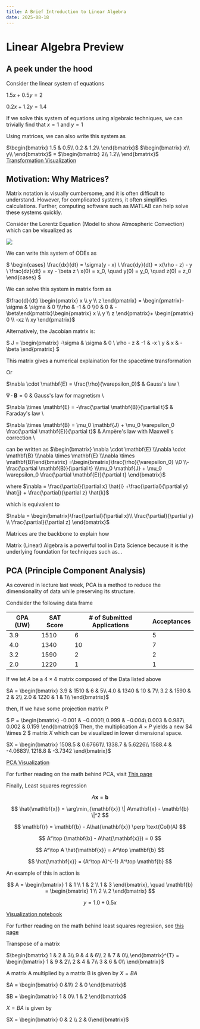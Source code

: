 ```yaml
---
title: A Brief Introduction to Linear Algebra
date: 2025-08-18
---
```


# Linear Algebra Preview

## A peek under the hood 
Consider the linear system of equations 

$1.5x + 0.5y = 2$

$0.2x + 1.2y = 1.4$

If we solve this system of equations using algebraic techniques, we can trivially find that $x = 1$ and $y = 1$

Using matrices, we can also write this system as

$\begin{bmatrix}
1.5 & 0.5\\
0.2 & 1.2\\
\end{bmatrix}$
$\begin{bmatrix}
x\\
y\\
\end{bmatrix}$ =
$\begin{bmatrix}
2\\
1.2\\
\end{bmatrix}$
[Transformation Visualization](https://github.com/wonjun-seo/cosmos/tree/master/static_files/presentations/lecture_nine/visualization.ipynb)

## Motivation: Why Matrices?

Matrix notation is visually cumbersome, and it is often difficult to understand. However, for complicated systems, it often simplifies calculations. Further, computing software such as MATLAB can help solve these systems quickly.

Consider the Lorentz Equation (Model to show Atmospheric Convection) which can be visualized as 

![](https://geoffboeing.com/wp-content/uploads/2016/12/lorenz-attractor-phase-plane-1024x393.png)

We can write this system of ODEs as 

$
\begin{cases}
\frac{dx}{dt} = \sigma(y - x) \\
\frac{dy}{dt} = x(\rho - z) - y \\
\frac{dz}{dt} = xy - \beta z \\
x(0) = x_0, \quad y(0) = y_0, \quad z(0) = z_0
\end{cases}
$

We can solve this system in matrix form as 


$\frac{d}{dt} \begin{pmatrix} x \\ y \\ z \end{pmatrix} = \begin{pmatrix}-\sigma & \sigma & 0 \\\rho & -1 & 0 \\0 & 0 & -\beta\end{pmatrix}\begin{pmatrix} x \\ y \\ z \end{pmatrix}+ \begin{pmatrix} 0 \\ -xz \\ xy \end{pmatrix}$


Alternatively, the Jacobian matrix is:

$
J = \begin{pmatrix}
-\sigma & \sigma & 0 \\
\rho - z & -1 & -x \\
y & x & -\beta
\end{pmatrix}
$

This matrix gives a numerical explaination for the spacetime transformation


Or

$\nabla \cdot \mathbf{E} = \frac{\rho}{\varepsilon_0}$ & Gauss's law \\

$\nabla \cdot \mathbf{B} = 0$ & Gauss's law for magnetism \\

$\nabla \times \mathbf{E} = -\frac{\partial \mathbf{B}}{\partial t}$ & Faraday's law \\

$\nabla \times \mathbf{B} = \mu_0 \mathbf{J} + \mu_0 \varepsilon_0 \frac{\partial \mathbf{E}}{\partial t}$ & Ampère's law with Maxwell's correction \\

can be written as 
$\begin{bmatrix} \nabla \cdot \mathbf{E} \\\nabla \cdot \mathbf{B} \\\nabla \times \mathbf{E} \\\nabla \times \mathbf{B}\end{bmatrix} =\begin{bmatrix}\frac{\rho}{\varepsilon_0} \\0 \\- \frac{\partial \mathbf{B}}{\partial t} \\\mu_0 \mathbf{J} + \mu_0 \varepsilon_0 \frac{\partial \mathbf{E}}{\partial t}
\end{bmatrix}$

where 
$\nabla = \frac{\partial}{\partial x} \hat{i} +\frac{\partial}{\partial y} \hat{j} + \frac{\partial}{\partial z} \hat{k}$

which is equivalent to 

$\nabla = \begin{bmatrix}\frac{\partial}{\partial x}\\ \frac{\partial}{\partial y} \\ \frac{\partial}{\partial z} \end{bmatrix}$

Matrices are the backbone to explain how 


Matrix (Linear) Algebra is a powerful tool in Data Science because it is the underlying foundation for techniques such as...




## PCA (Principle Component Analysis)
 
As covered in lecture last week, PCA is a method to reduce the dimensionality of data while preserving its structure.


Condsider the following data frame

|GPA (UW)      | SAT Score | # of Submitted Applications | Acceptances|
| -------- | -------   | ----------|---------|
| 3.9  | 1510      |6         |5       |
| 4.0  | 1340      |10        |7       |
| 3.2  | 1590      |2         |2       |
| 2.0  | 1220       |1         |1       |

If we let $A$ be a $4 \times 4$ matrix composed of the Data listed above

$A = \begin{bmatrix}
3.9 & 1510 & 6 & 5\\
4.0 & 1340 & 10 & 7\\
3.2 & 1590 & 2 & 2\\
2.0 & 1220 & 1 & 1\\
\end{bmatrix}$

then, If we have some projection matrix $P$

$ P = \begin{bmatrix}
-0.001 & −0.0001\\
0.999 & −0.004\\
0.003 & 0.987\\
0.002 & 0.159
\end{bmatrix}$
Then, the multiplication $A \times P$ yields a new  $4 \times 2 $ matrix $X$ which can be visualized in lower dimensional space.

$X = \begin{bmatrix}
1508.5 & 0.67661\\
1338.7 & 5.6226\\
1588.4 & -4.0683\\
1218.8 & -3.7342
\end{bmatrix}$

[PCA Visualization](https://github.com/wonjun-seo/cosmos/tree/master/static_files/presentations/lecture_nine/pca_visualization.ipynb)

For further reading on the math behind PCA, visit [This page](https://www.math.union.edu/~jaureguj/PCA.pdf)


Finally, Least squares regression

$$
A\mathbf{x} = \mathbf{b}
$$

$$
\hat{\mathbf{x}} = \arg\min_{\mathbf{x}} \| A\mathbf{x} - \mathbf{b} \|^2
$$

$$
\mathbf{r} = \mathbf{b} - A\hat{\mathbf{x}} \perp \text{Col}(A)
$$

$$
A^\top (\mathbf{b} - A\hat{\mathbf{x}}) = 0
$$


$$
A^\top A \hat{\mathbf{x}} = A^\top \mathbf{b}
$$

$$
\hat{\mathbf{x}} = (A^\top A)^{-1} A^\top \mathbf{b}
$$


An example of this in action is 

$$
A = \begin{bmatrix}
1 & 1 \\
1 & 2 \\
1 & 3
\end{bmatrix}, \quad
\mathbf{b} = \begin{bmatrix}
1 \\
2 \\
2
\end{bmatrix}
$$

$$
y = 1.0 + 0.5x
$$

[Visualization notebook](https://github.com/wonjun-seo/cosmos/tree/master/static_files/presentations/lecture_nine/least_squaress.ipynb)

For further reading on the math behind least squares regresiion, see [this page](https://textbooks.math.gatech.edu/ila/least-squares.htmls)

Transpose of a matrix 

$\begin{bmatrix}
1 & 2 & 3\\
9 & 4 & 6\\
2 & 7 & 0\\
\end{bmatrix}^{T} = \begin{bmatrix} 1 & 9 & 2\\ 2 & 4 & 7\\ 3 & 6 & 0\\ \end{bmatrix}$


A matrix A multiplied by a matrix B is given by 
$X = BA$ 

$A = \begin{bmatrix} 0  &1\\ 2 & 0 \end{bmatrix}$

$B = \begin{bmatrix} 1 & 0\\ 1 & 2 \end{bmatrix}$


$X = BA$ is given by 


$X = \begin{bmatrix}  0 & 2 \\ 2 & 0\end{bmatrix}$

